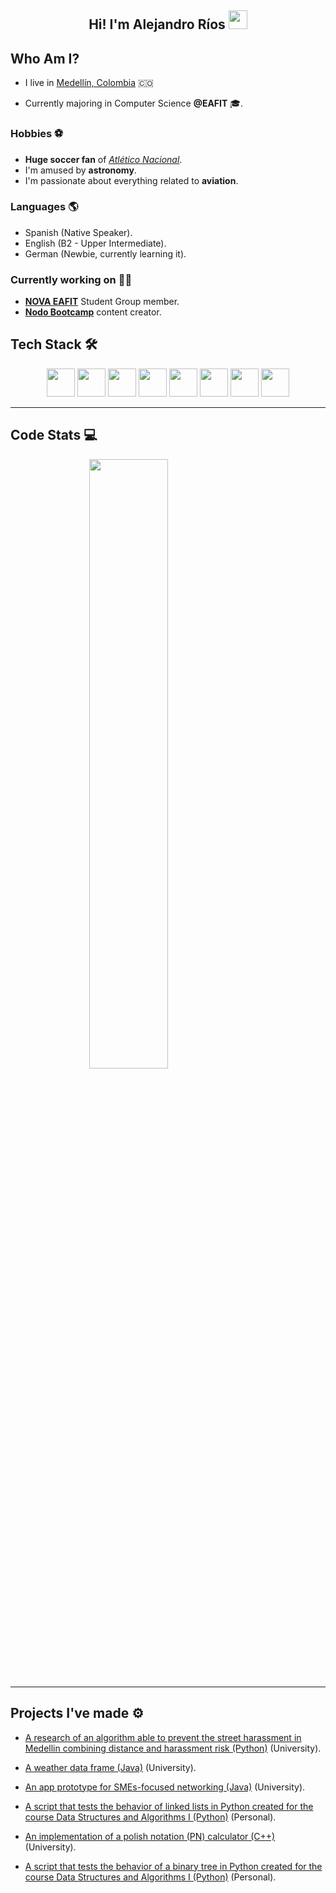 <h2 align=center> Hi! I'm Alejandro Ríos <img src="https://user-images.githubusercontent.com/39955420/147578264-bae0526c-028a-49d2-8af8-d08bb4edbd2a.gif" height="30" width="30" /> </h2>

## Who Am I?

- I live in [Medellín, Colombia](https://en.wikipedia.org/wiki/Medell%C3%ADn) 🇨🇴

- Currently majoring in Computer Science **@EAFIT** 🎓.

### Hobbies ⚽
- **Huge soccer fan** of [_Atlético Nacional_](https://en.wikipedia.org/wiki/Atl%C3%A9tico_Nacional).
- I'm amused by **astronomy**.
- I'm passionate about everything related to **aviation**.


### Languages 🌎
- Spanish (Native Speaker).
- English (B2 - Upper Intermediate).
- German (Newbie, currently learning it).

### Currently working on 💪🏻
- [**NOVA EAFIT**](https://www.instagram.com/novaeafit/) Student Group member.
- [**Nodo Bootcamp**](https://www.instagram.com/nodo.eafit/) content creator.

## Tech Stack 🛠

<div align="center">
  <img src='https://i.imgur.com/gVTO8ZP.png' height='45px'/>
  <img src='https://i.imgur.com/pB92miD.png' height='45px'/>
  <img src='https://i.imgur.com/htLxfqO.png' height='45px'/>
  <img src='https://i.imgur.com/wbTg8xd.png' height='45px'/>
  <img src='https://i.imgur.com/7hdX1jD.png' height='45px'/>
  <img src='https://i.imgur.com/uow0KiB.png' height='45px'/>
  <img src='https://i.imgur.com/fJrmIow.png' height='45px'/>
  <img src='https://i.imgur.com/CPDOg0q.png' height='45px'/>
</div>

---

## Code Stats 💻

<img 
    style="display: block; 
           margin-left: auto;
           margin-right: auto;
           width: 50%;"
    src="https://github-readme-stats.vercel.app/api/top-langs/?username=alejoriosm04&hide=css,assembly,scilab,less&langs_count=10&show_icons=true&theme=tokyonight&layout=compact&hide_border=true&count_private=true" />

---

## Projects I've made ⚙️

- [A research of an algorithm able to prevent the street harassment in Medellin combining distance and harassment risk (Python)](https://github.com/alejoriosm04/ST0245) (University).

- [A weather data frame (Java)](https://github.com/alejoriosm04/weather-dataframe) (University).

- [An app prototype for SMEs-focused networking  (Java)](https://github.com/alejoriosm04/growlocal-project) (University).

- [A script that tests the behavior of linked lists in Python created for the course Data Structures and Algorithms I (Python)](https://github.com/alejoriosm04/linked-list-script) (Personal).

- [An implementation of a polish notation (PN) calculator (C++)](https://github.com/alejoriosm04/polish-notation-calculator) (University).

- [A script that tests the behavior of a binary tree in Python created for the course Data Structures and Algorithms I (Python)](https://gist.github.com/alejoriosm04/ef48645780ea085666498b0b666822c7) (Personal).
